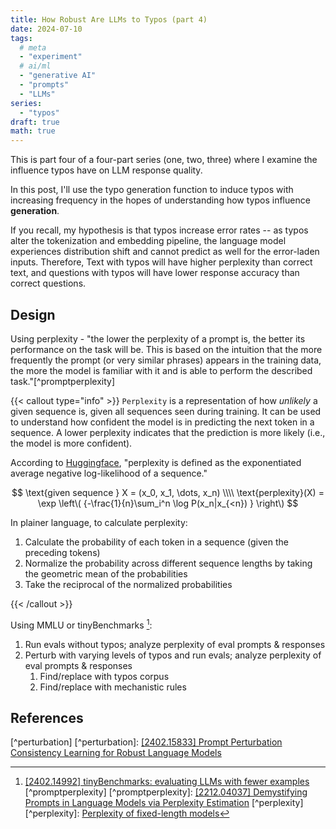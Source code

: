 ```yaml
---
title: How Robust Are LLMs to Typos (part 4)
date: 2024-07-10
tags:
  # meta
  - "experiment"
  # ai/ml
  - "generative AI"
  - "prompts"
  - "LLMs"
series:
  - "typos"
draft: true
math: true
---
```


This is part four of a four-part series (one, two, three) where I examine the influence typos have on LLM response
quality.

In this post, I'll use the typo generation function to induce typos with increasing frequency in the hopes of
understanding how typos influence **generation**.

If you recall, my hypothesis is that typos increase error rates -- as typos alter the tokenization and embedding
pipeline, the language model experiences distribution shift and cannot predict as well for the error-laden inputs.
Therefore, Text with typos will have higher perplexity than correct text, and questions with typos will have lower
response accuracy than correct questions.

## Design

Using perplexity - "the lower the perplexity of a prompt is, the better its performance on the task will be. This is
based on the intuition that the more frequently the prompt (or very similar phrases) appears in the training data, the
more the model is familiar with it and is able to perform the described task."[^promptperplexity]

{{< callout type="info" >}} `Perplexity` is a representation of how _unlikely_ a given sequence is, given all sequences
seen during training. It can be used to understand how confident the model is in predicting the next token in a
sequence. A lower perplexity indicates that the prediction is more likely (i.e., the model is more confident).

According to [Huggingface](https://huggingface.co/docs/transformers/en/perplexity), "perplexity is defined as the
exponentiated average negative log-likelihood of a sequence."

$$
\text{given sequence } X = (x_0, x_1, \dots, x_n) \\\\
\text{perplexity}(X) = \exp \left\( {-\frac{1}{n}\sum_i^n \log P(x_n|x_{<n}) } \right\)
$$

In plainer language, to calculate perplexity:

1. Calculate the probability of each token in a sequence (given the preceding tokens)
2. Normalize the probability across different sequence lengths by taking the geometric mean of the probabilities
3. Take the reciprocal of the normalized probabilities

{{< /callout >}}

Using MMLU or tinyBenchmarks [^tinybench]:

1. Run evals without typos; analyze perplexity of eval prompts & responses
2. Perturb with varying levels of typos and run evals; analyze perplexity of eval prompts & responses
   1. Find/replace with typos corpus
   2. Find/replace with mechanistic rules

## References

<!-- [^promptbench] [^promptbench]
[[2306.04528] PromptBench: Towards Evaluating the Robustness of Large Language Models on Adversarial Prompts](https://arxiv.org/abs/2306.04528)
[^noisy] [^noisy]:
[[2311.00258] Noisy Exemplars Make Large Language Models More Robust: A Domain-Agnostic Behavioral Analysis](https://arxiv.org/abs/2311.00258)
[^resilience] [^resilience]:
[[2404.09754] Resilience of Large Language Models for Noisy Instructions](https://arxiv.org/abs/2404.09754)
[^corpora]: [Corpora of misspellings for download](https://www.dcs.bbk.ac.uk/~ROGER/corpora.html) -->

[^perturbation] [^perturbation]:
[[2402.15833] Prompt Perturbation Consistency Learning for Robust Language Models](https://arxiv.org/abs/2402.15833)

[^tinybench]:
    [[2402.14992] tinyBenchmarks: evaluating LLMs with fewer examples](https://arxiv.org/abs/2402.14992)
    [^promptperplexity] [^promptperplexity]:
    [[2212.04037] Demystifying Prompts in Language Models via Perplexity Estimation](https://arxiv.org/abs/2212.04037)
    [^perplexity] [^perplexity]:
    [Perplexity of fixed-length models](https://huggingface.co/docs/transformers/en/perplexity)
